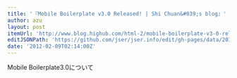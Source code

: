 ```yaml
---
title: '『Mobile Boilerplate v3.0 Released! | Shi Chuan&#039;s blog』'
author: azu
layout: post
itemUrl: 'http://www.blog.highub.com/html-2/mobile-boilerplate-v3-0-released/'
editJSONPath: 'https://github.com/jser/jser.info/edit/gh-pages/data/2012/02/index.json'
date: '2012-02-09T02:14:00Z'
---
```

Mobile Boilerplate3.0について
